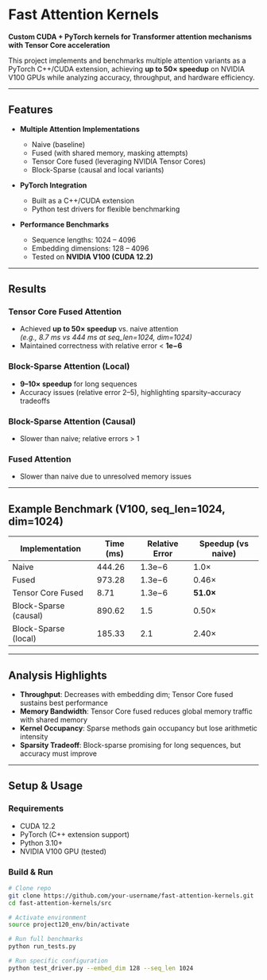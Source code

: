 # Fast Attention Kernels 
**Custom CUDA + PyTorch kernels for Transformer attention mechanisms with Tensor Core acceleration**  

This project implements and benchmarks multiple attention variants as a PyTorch C++/CUDA extension, achieving **up to 50× speedup** on NVIDIA V100 GPUs while analyzing accuracy, throughput, and hardware efficiency.  

---

## Features
- **Multiple Attention Implementations**
  - Naive (baseline)
  - Fused (with shared memory, masking attempts)
  - Tensor Core fused (leveraging NVIDIA Tensor Cores)
  - Block-Sparse (causal and local variants)

- **PyTorch Integration**
  - Built as a C++/CUDA extension
  - Python test drivers for flexible benchmarking

- **Performance Benchmarks**
  - Sequence lengths: 1024 – 4096
  - Embedding dimensions: 128 – 4096
  - Tested on **NVIDIA V100 (CUDA 12.2)**

---

## Results

### Tensor Core Fused Attention
- Achieved **up to 50× speedup** vs. naive attention  
  *(e.g., 8.7 ms vs 444 ms at seq_len=1024, dim=1024)*  
- Maintained correctness with relative error < **1e−6**  

### Block-Sparse Attention (Local)
- **9–10× speedup** for long sequences  
- Accuracy issues (relative error 2–5), highlighting sparsity–accuracy tradeoffs  

### Block-Sparse Attention (Causal)
- Slower than naive; relative errors > 1  

### Fused Attention
- Slower than naive due to unresolved memory issues  

---

## Example Benchmark (V100, seq_len=1024, dim=1024)

| Implementation        | Time (ms) | Relative Error | Speedup (vs naive) |
|-----------------------|-----------|----------------|---------------------|
| Naive                 | 444.26    | 1.3e−6         | 1.0×               |
| Fused                 | 973.28    | 1.3e−6         | 0.46×              |
| Tensor Core Fused     | 8.71      | 1.3e−6         | **51.0×**          |
| Block-Sparse (causal) | 890.62    | 1.5            | 0.50×              |
| Block-Sparse (local)  | 185.33    | 2.1            | 2.40×              |

---

## Analysis Highlights
- **Throughput**: Decreases with embedding dim; Tensor Core fused sustains best performance
- **Memory Bandwidth**: Tensor Core fused reduces global memory traffic with shared memory
- **Kernel Occupancy**: Sparse methods gain occupancy but lose arithmetic intensity
- **Sparsity Tradeoff**: Block-sparse promising for long sequences, but accuracy must improve

---

## Setup & Usage

### Requirements
- CUDA 12.2
- PyTorch (C++ extension support)
- Python 3.10+
- NVIDIA V100 GPU (tested)

### Build & Run
```bash
# Clone repo
git clone https://github.com/your-username/fast-attention-kernels.git
cd fast-attention-kernels/src

# Activate environment
source project120_env/bin/activate

# Run full benchmarks
python run_tests.py

# Run specific configuration
python test_driver.py --embed_dim 128 --seq_len 1024
